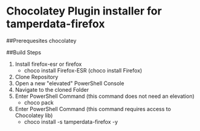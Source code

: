 # Chocolatey Plugin installer for tamperdata-firefox

##Prerequesites
chocolatey

##Build Steps
1. Install firefox-esr or firefox
    * choco install Firefox-ESR  (choco install Firefox)
2. Clone Repository
4. Open a new "elevated" PowerShell Console
3. Navigate to the cloned Folder
4. Enter PowerShell Command (this command does not need an elevation)
    * choco pack
5. Enter PowerShell Command (this command requires access to Chocolatey lib)
    * choco install -s tamperdata-firefox -y
